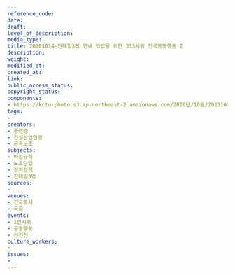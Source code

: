 ```yaml
---
reference_code: 
date: 
draft: 
level_of_description: 
media_type: 
title: 20201014-전태일3법 연내 입법을 위한 333시위 전국공동행동 2
description: 
weight: 
modified_at: 
created_at: 
link: 
public_access_status: 
copyright_status: 
components:
- https://kctu-photo.s3.ap-northeast-2.amazonaws.com/2020년/10월/20201014-전태일3법+연내+입법을+위한+333시위+전국공동행동+2/_PIG6754.JPG
tags:
- 
creators:
- 총연맹
- 건설산업연맹
- 금속노조
subjects:
- 비정규직
- 노조탄압
- 정치정책
- 전태일3법
sources:
- 
venues:
- 전국동시
- 국회
events:
- 1인시위
- 공동행동
- 선전전
culture_workers:
- 
issues:
- 
---
```

